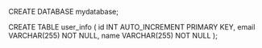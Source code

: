 CREATE DATABASE mydatabase;

CREATE TABLE user_info (
id INT AUTO_INCREMENT PRIMARY KEY,
email VARCHAR(255) NOT NULL,
name VARCHAR(255) NOT NULL
);
